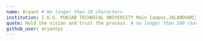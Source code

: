 ```yaml
---
name: Aryant # No longer than 28 characters
institution: I.K.G. PUNJAB TECHNICAL UNIVERSITY Main Campus,JALANDHAR🚩 # no longer than 58 characters
quote: Hold the vision and trust the process. # no longer than 100 characters, avoid using quotes(") to guarantee the format remains the same.
github_user: aryantps
---
```

